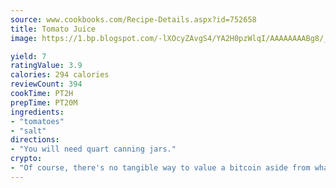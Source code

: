 ```yaml
---
source: www.cookbooks.com/Recipe-Details.aspx?id=752658
title: Tomato Juice
image: https://1.bp.blogspot.com/-lXOcyZAvgS4/YA2H0pzWlqI/AAAAAAAABg8/_HX4JI-WmFM0Tz684w_qYjP9vBzksmFNgCLcBGAsYHQ/s219/20.png

yield: 7
ratingValue: 3.9
calories: 294 calories
reviewCount: 394
cookTime: PT2H
prepTime: PT20M
ingredients:
- "tomatoes"
- "salt"
directions:
- "You will need quart canning jars."
crypto:
- "Of course, there's no tangible way to value a bitcoin aside from what someone else believes it is worth."
---
```

